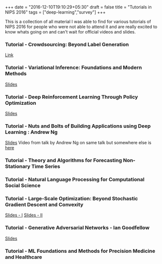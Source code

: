 +++
date = "2016-12-10T19:10:29+05:30"
draft = false
title = "Tutorials in NIPS 2016"
tags = ["deep-learning","survey"]
+++

This is a collection of all material I was able to find for various tutorials of NIPS 2016 for people who were not able to attend it and are really excited to know whats going on and can't wait for official videos and slides.

### Tutorial - Crowdsourcing: Beyond Label Generation

[Link](http://www.jennwv.com/projects/crowdtutorial.html)

### Tutorial - Variational Inference: Foundations and Modern Methods

[Slides](http://www.cs.columbia.edu/~blei/talks/2016_NIPS_VI_tutorial.pdf)

### Tutorial - Deep Reinforcement Learning Through Policy Optimization

[Slides](http://people.eecs.berkeley.edu/~pabbeel/nips-tutorial-policy-optimization-Schulman-Abbeel.pdf)

### Tutorial - Nuts and Bolts of Building Applications using Deep Learning : Andrew Ng

[Slides](https://www.dropbox.com/s/dyjdq1prjbs8pmc/NIPS2016%20-%20Pages%202-6%20(1).pdf)
Video from talk by Andrew Ng on same talk but somewhere else is [here](https://www.youtube.com/watch?v=F1ka6a13S9I)

### Tutorial - Theory and Algorithms for Forecasting Non-Stationary Time Series

### Tutorial - Natural Language Processing for Computational Social Science

### Tutorial - Large-Scale Optimization: Beyond Stochastic Gradient Descent and Convexity

[Slides - I](http://suvrit.de/papers/vr_nips16_bach.pdf)
[Slides - II](http://suvrit.de/papers/vr_nips16_sra.pdf)

### Tutorial - Generative Adversarial Networks - Ian Goodfellow

[Slides](http://www.iangoodfellow.com/slides/2016-12-04-NIPS.pdf)

### Tutorial - ML Foundations and Methods for Precision Medicine and Healthcare
